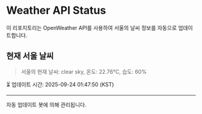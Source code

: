 
# Weather API Status

이 리포지토리는 OpenWeather API를 사용하여 서울의 날씨 정보를 자동으로 업데이트합니다.

## 현재 서울 날씨
> 서울의 현재 날씨: clear sky, 온도: 22.76°C, 습도: 60%

⏳ 업데이트 시간: 2025-09-24 01:47:50 (KST)

---
자동 업데이트 봇에 의해 관리됩니다.
